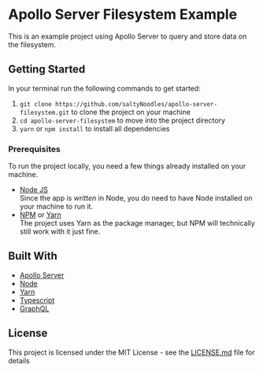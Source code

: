 # Apollo Server Filesystem Example

This is an example project using Apollo Server to query and store data on the filesystem.

## Getting Started

In your terminal run the following commands to get started:

1. `git clone https://github.com/saltyNoodles/apollo-server-filesystem.git` to clone the project on your machine
2. `cd apollo-server-filesystem` to move into the project directory
3. `yarn` or `npm install` to install all dependencies

### Prerequisites

To run the project locally, you need a few things already installed on your machine.

- [Node JS](https://nodejs.org)  
  Since the app is _written_ in Node, you do need to have Node installed on your machine to run it.
- [NPM](https://www.npmjs.com) or [Yarn](https://yarnpkg.com)  
  The project uses Yarn as the package manager, but NPM will technically still work with it just fine.

## Built With

- [Apollo Server](https://www.apollographql.com/docs/apollo-server/)
- [Node](https://nodejs.org)
- [Yarn](https://yarnpkg.com)
- [Typescript](https://www.typescriptlang.org)
- [GraphQL](https://graphql.org)

## License

This project is licensed under the MIT License - see the [LICENSE.md](LICENSE.md) file for details
